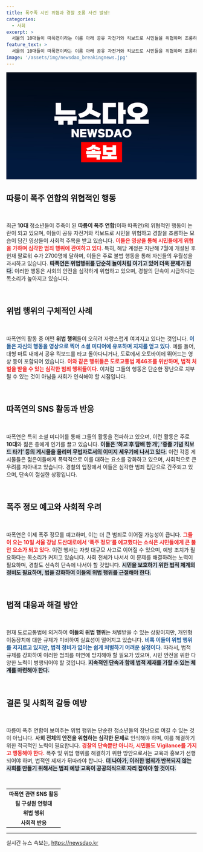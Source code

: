 ```yaml
---
title: 폭주족 시민 위협과 경찰 조롱 사건 발생!
categories:
  - 사회
excerpt: >
  서울의 10대들이 따폭연이라는 이름 아래 공유 자전거와 킥보드로 시민들을 위협하며 조롱하는 영상을 올리고 있습니다. 폭주 정모를 예고한 이들의 비상식적인 행동에 경찰도 단속에 나설 예정입니다. 클릭해서 자세한 내용을 확인하세요!
feature_text: >
  서울의 10대들이 따폭연이라는 이름 아래 공유 자전거와 킥보드로 시민들을 위협하며 조롱하는 영상을 올리고 있습니다. 폭주 정모를 예고한 이들의 비상식적인 행동에 경찰도 단속에 나설 예정입니다. 클릭해서 자세한 내용을 확인하세요!
image: '/assets/img/newsdao_breakingnews.jpg'
---
```


<p><img src="/assets/img/newsdao_breakingnews.jpg" alt="implanttips 속보" /></p>

<h2 data-ke-size="size26">따릉이 폭주 연합의 위협적인 행동</h2>

<p data-ke-size="size16">&nbsp;</p>

<p>최근 <b>10대</b> 청소년들이 주축이 된 <b>따릉이 폭주 연합</b>(이하 따폭연)의 위협적인 행동이 논란이 되고 있으며, 이들이 공유 자전거와 킥보드로 시민을 위협하고 경찰을 조롱하는 모습이 담긴 영상들이 사회적 주목을 받고 있습니다. <b><span style="color: #ee2323;">이들은 영상을 통해 시민들에게 위협을 가하며 심각한 범죄 행위에 관여하고 있다</span></b>. 특히, 해당 계정은 지난해 7월에 개설된 후 현재 팔로워 수가 2700명에 달하며, 이들은 주로 불법 행동을 통해 자신들의 우월성을 과시하고 있습니다. <b><span style="background-color: #21538527;">따폭연은 위법행위를 단순히 놀이처럼 여기고 있어 더욱 문제가 된다.</span></b> 이러한 행동은 사회의 안전을 심각하게 위협하고 있으며, 경찰의 단속이 시급하다는 목소리가 높아지고 있습니다.</p>

<p data-ke-size="size16">&nbsp;</p>

<h2 data-ke-size="size26">위법 행위의 구체적인 사례</h2>

<p data-ke-size="size16">&nbsp;</p>

<p>따폭연의 활동 중 어떤 <b>위법 행위</b>들이 오히려 자랑스럽게 여겨지고 있다는 것입니다. <b><span style="color: #1a5490;">이들은 자신의 행동을 영상으로 찍어 소셜 미디어에 유포하며 지지를 얻고 있다</span></b>. 예를 들어, 대형 마트 내에서 공유 킥보드를 타고 돌아다니거나, 도로에서 오토바이에 뛰어드는 영상 등이 포함되어 있습니다. <b><span style="color: #ee2323;">이와 같은 행위들은 도로교통법 제46조를 위반하며, 법적 처벌을 받을 수 있는 심각한 범죄 행위들이다.</span></b> 이처럼 그들의 행동은 단순한 장난으로 치부될 수 있는 것이 아님을 사회가 인식해야 할 시점입니다.</p>

<p data-ke-size="size16">&nbsp;</p>

<h2 data-ke-size="size26">따폭연의 SNS 활동과 반응</h2>

<p data-ke-size="size16">&nbsp;</p>

<p>따폭연은 특히 소셜 미디어를 통해 그들의 활동을 전파하고 있으며, 이런 활동은 주로 <b>10대</b>와 젊은 층에게 인기를 끌고 있습니다. <b><span style="background-color: #21538527;">이들은 ‘하교 후 담배 한 개’, ‘중졸 기념 킥보드 타기’ 등의 게시물을 올리며 무법자로서의 이미지 세우기에 나서고 있다.</span></b> 이런 각종 게시물들은 젊은이들에게 폭력적으로 이를 대하는 요소를 강화하고 있으며, 사회적으로 큰 우려를 자아내고 있습니다. 경찰의 입장에서 이들은 심각한 범죄 집단으로 간주되고 있으며, 단속이 절실한 상황입니다.</p>

<p data-ke-size="size16">&nbsp;</p>

<h2 data-ke-size="size26">폭주 정모 예고와 사회적 우려</h2>

<p data-ke-size="size16">&nbsp;</p>

<p>따폭연은 이제 폭주 정모를 예고하며, 이는 더 큰 범죄로 이어질 가능성이 큽니다. <b><span style="color: #ee2323;">그들이 오는 10일 서울 강남 도산대로에서 ‘폭주 정모’를 예고했다는 소식은 시민들에게 큰 불안 요소가 되고 있다.</span></b> 이런 행사는 자칫 대규모 사고로 이어질 수 있으며, 예방 조치가 필요하다는 목소리가 커지고 있습니다. 사회 전체가 나서서 이 문제를 해결하려는 노력이 필요하며, 경찰도 신속히 단속에 나서야 할 것입니다. <b><span style="background-color: #21538527;">시민을 보호하기 위한 법적 체계의 정비도 필요하며, 법을 강화하여 이들의 위법 행위를 근절해야 한다.</span></b></p>

<p data-ke-size="size16">&nbsp;</p>

<h2 data-ke-size="size26">법적 대응과 해결 방안</h2>

<p data-ke-size="size16">&nbsp;</p>

<p>현재 도로교통법에 의거하여 <b>이들의 위법 행위</b>는 처벌받을 수 있는 상황이지만, 개인형 이동장치에 대한 규제가 미비하여 실효성이 떨어지고 있습니다. <b><span style="color: #1a5490;">비록 이들이 위법 행위를 저지르고 있지만, 법적 정비가 없이는 쉽게 처벌하기 어려운 실정이다.</span></b> 따라서, 법적 규제를 강화하여 이러한 범죄를 미연에 방지해야 할 필요가 있으며, 시민 안전을 위한 다양한 노력이 병행되어야 할 것입니다. <b><span style="background-color: #21538527;">지속적인 단속과 함께 법적 제재를 가할 수 있는 체계를 마련해야 한다.</span></b></p>

<p data-ke-size="size16">&nbsp;</p>

<h2 data-ke-size="size26">결론 및 사회적 갈등 예방</h2>

<p data-ke-size="size16">&nbsp;</p>

<p>따릉이 폭주 연합이 보여주는 위법 행위는 단순한 청소년들의 장난으로 여길 수 있는 것이 아닙니다. <b>사회 전체의 안전을 위협하는 심각한 문제</b>로 인식해야 하며, 이를 해결하기 위한 적극적인 노력이 필요합니다. <b><span style="color: #ee2323;">경찰의 단속뿐만 아니라, 시민들도 Vigilance를 가지고 행동해야 한다.</span></b> 폭주 및 위법 행위를 해결하기 위한 방안으로서는 교육과 홍보가 선행되어야 하며, 법적인 제재가 뒤따라야 합니다. <b><span style="background-color: #21538527;">더 나아가, 이러한 범죄가 반복되지 않는 사회를 만들기 위해서는 범죄 예방 교육이 공공의식으로 자리 잡아야 할 것이다.</span></b></p>

<p data-ke-size="size16">&nbsp;</p>

<table style="width:100%; border-collapse:collapse;">
<tr>
<td style="text-align: center; height: 17px;"><b>따폭연 관련 SNS 활동</b></td>
</tr>
<tr>
<td style="text-align: center; height: 17px;"><b>팀 구성원 연령대</b></td>
</tr>
<tr>
<td style="text-align: center; height: 17px;"><b>위법 행위</b></td>
</tr>
<tr>
<td style="text-align: center; height: 17px;"><b>사회적 반응</b></td>
</tr>
</table>

<hr>

<p data-ke-size="size16"></p>
실시간 뉴스 속보는, <a href="https://newsdao.kr" rel="dofollow">https://newsdao.kr</a>


